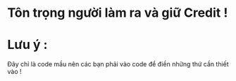 # Tôn trọng người làm ra và giữ Credit !
# Lưu ý :
Đây chỉ là code mầu nên các bạn phải vào code để điền những thứ cần thiết vào !
